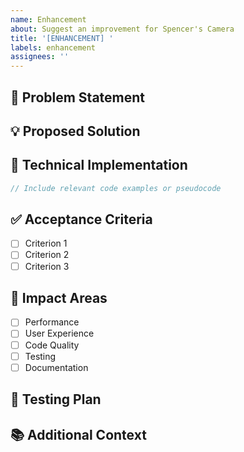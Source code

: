 ```yaml
---
name: Enhancement
about: Suggest an improvement for Spencer's Camera
title: '[ENHANCEMENT] '
labels: enhancement
assignees: ''
---
```


## 🎯 Problem Statement
<!-- Describe what problem this enhancement solves -->

## 💡 Proposed Solution
<!-- Describe your solution in detail -->

## 🔧 Technical Implementation
```swift
// Include relevant code examples or pseudocode
```

## ✅ Acceptance Criteria
- [ ] Criterion 1
- [ ] Criterion 2
- [ ] Criterion 3

## 📱 Impact Areas
- [ ] Performance
- [ ] User Experience
- [ ] Code Quality
- [ ] Testing
- [ ] Documentation

## 🧪 Testing Plan
<!-- How will this be tested? -->

## 📚 Additional Context
<!-- Any other relevant information -->
